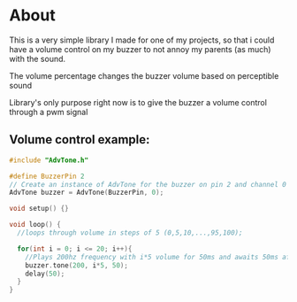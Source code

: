 # About

This is a very simple library I made for one of my projects, so that i could have a volume control on my buzzer to not annoy my parents (as much) with the sound.

The volume percentage changes the buzzer volume based on perceptible sound

Library's only purpose right now is to give the buzzer a volume control through a pwm signal

## Volume control example:

``` C++
#include "AdvTone.h"

#define BuzzerPin 2
// Create an instance of AdvTone for the buzzer on pin 2 and channel 0
AdvTone buzzer = AdvTone(BuzzerPin, 0);

void setup() {}

void loop() {
  //loops through volume in steps of 5 (0,5,10,...,95,100);

  for(int i = 0; i <= 20; i++){
    //Plays 200hz frequency with i*5 volume for 50ms and awaits 50ms after
    buzzer.tone(200, i*5, 50);
    delay(50);
  }
}
```
